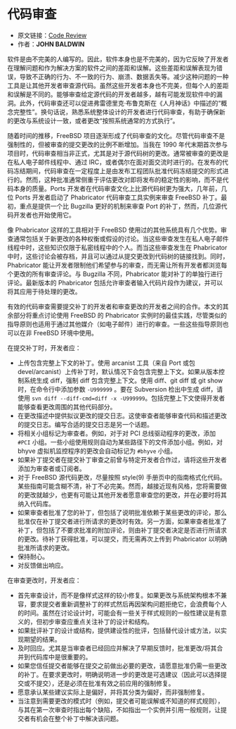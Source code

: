 # 代码审查

- 原文链接：[Code Review](https://freebsdfoundation.org/wp-content/uploads/2020/11/Code-Review.pdf)
- 作者：**JOHN BALDWIN**

软件是由不完美的人编写的。因此，软件本身也是不完美的，因为它反映了开发者在理解问题和作为解决方案的软件之间的差距和误解。这些差距和误解表现为错误，导致不正确的行为、不一致的行为、崩溃、数据丢失等。减少这种问题的一种工具是让其他开发者审查源代码。虽然这些开发者本身也不完美，但每个人的差距和误解是不同的。能够审查给定源代码的开发者越多，越有可能发现软件中的漏洞。此外，代码审查还可以促进弗雷德里克·布鲁克斯在《人月神话》中描述的“概念完整性”。换句话说，熟悉系统整体设计的开发者进行代码审查，有助于确保新的更改与系统设计一致，或者更改“按照系统通常的方式执行”。

随着时间的推移，FreeBSD 项目逐渐形成了代码审查的文化。尽管代码审查不是强制性的，但被审查的提交更改的比例不断增加。当我在 1990 年代末期首次参与项目时，代码审查相当非正式，尤其是对于源代码树的更改。通常被审查的更改是在私人电子邮件线程中、通过 IRC，或者偶尔在面对面交流时进行的。在发布的代码冻结期间，代码审查在一定程度上是由发布工程团队批准代码冻结提交的形式进行的。然而，这种批准通常侧重于评估更改对即将发布的稳定性的影响，而不是代码本身的质量。Ports 开发者在代码审查文化上比源代码树更为强大，几年前，几位 Ports 开发者启动了 Phabricator 代码审查工具实例来审查 FreeBSD 补丁。最初，重点是提供一个比 Bugzilla 更好的机制来审查 Port 的补丁，然而，几位源代码开发者也开始使用它。

像 Phabricator 这样的工具相对于 FreeBSD 使用过的其他系统具有几个优势。审查通常包括关于新更改的各种权衡或假设的讨论。当这些审查发生在私人电子邮件线程中时，这些知识仅限于私密线程中的个人。而当这些审查发生在 Phabricator 中时，这些讨论会被存档，并且可以通过从提交更改到代码树的链接找到。同时，Phabricator 能让开发者限制他们希望参与的审查，而无需让所有开发者都浏览每个更改的所有审查评论。与 Bugzilla 不同，Phabricator 能对补丁的单独行进行评论。最新版本的 Phabricator 包括允许审查者输入代码片段作为建议，并可以将其应用于待处理的更改。

有效的代码审查需要提交补丁的开发者和审查更改的开发者之间的合作。本文的其余部分将重点讨论使用 FreeBSD 的 Phabricator 实例时的最佳实践，尽管类似的指导原则也适用于通过其他媒介（如电子邮件）进行的审查。一些这些指导原则也可以在非 FreeBSD 环境中使用。

在提交补丁时，开发者应：

* 上传包含完整上下文的补丁。使用 arcanist 工具（来自 Port 或包 devel/arcanist）上传补丁时，默认情况下会包含完整上下文。如果从版本控制系统生成 diff，强制 diff 包含完整上下文。使用 diff、git diff 或 git show 时，在命令行中添加参数 `-U999999` 。要在 Subversion 检出中生成 diff，请使用 `svn diff --diff-cmd=diff -x -U999999`。包括完整上下文使得开发者能够查看更改周围的其他代码部分。
* 在更改描述中提供拟议更改的提交日志。这使审查者能够审查代码和描述更改的提交日志。编写合适的提交日志是另一个话题。
* 将相关小组标记为审查者。例如，对于对 PCI 总线驱动程序的更改，添加 `#PCI` 小组。一些小组使用规则自动为某些路径下的文件添加小组。例如，对 bhyve 虚拟机监控程序的更改会自动标记为 `#bhyve` 小组。
* 如果补丁提交者在提交补丁审查之前曾与特定开发者合作过，请将这些开发者添加为审查者或订阅者。
* 对于 FreeBSD 源代码更改，尽量按照 style(9) 手册页中的指南格式化代码。某些指南可能含糊不清，补丁不必完美。然而，越接近现有风格，您将需要做的更改就越少，也更有可能让其他开发者愿意审查您的更改，并在必要时将其纳入代码库。
* 如果审查者批准了您的补丁，但包括了说明批准依赖于某些更改的评论，那么批准仅在补丁提交者进行所请求的更改时有效。另一方面，如果审查者批准了补丁，但包括了不要求批准的附加评论，则由补丁提交者决定是否进行所请求的更改。待补丁获得批准，可以提交，而无需再次上传到 Phabricator 以明确批准所请求的更改。
* 保持耐心。
* 对反馈做出响应。

在审查更改时，开发者应：

* 首先审查设计，而不是像样式这样的较小修复。如果更改与系统架构根本不兼容，要求提交者重新调整补丁的样式然后再因架构问题拒绝它，会浪费每个人的时间。虽然在讨论设计时，可能会有一些关于样式规则的一般性建议是有意义的，但初步审查应重点关注补丁的设计和结构。
* 如果批评补丁的设计或结构，提供建设性的批评，包括替代设计或方法，以实现期望的结果。
* 及时回应。尤其是当审查者已经回应并解决了早期反馈时，批准更改/将其合并到代码库中是很重要的。
* 如果您信任提交者能够在提交之前做出必要的更改，请愿意批准仍需一些更改的补丁。在要求更改时，明确说明进一步的更改是可选建议（因此可以选择提交或不提交），还是必须在批准有效之前应用的强制修复。
* 愿意承认某些建议实际上是偏好，并将其分类为偏好，而非强制修复。
* 当注意到需要更改的模式时（例如，提交者可能误解或不知道的样式规则），与其在第一次审查时指出每个缺陷，不如指出一个实例并引用一般规则，让提交者有机会在整个补丁中解决该问题。
